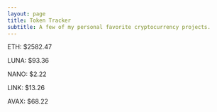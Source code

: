 ```yaml
---
layout: page
title: Token Tracker
subtitle: A few of my personal favorite cryptocurrency projects.
---
```


<!--BEGINCRYPTOINPUT-->
ETH: $2582.47

LUNA: $93.36

NANO: $2.22

LINK: $13.26

AVAX: $68.22

<!--ENDCRYPTOINPUT-->
